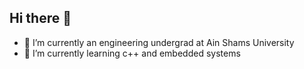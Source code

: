 ## Hi there 👋


- 🔭 I’m currently an engineering undergrad at Ain Shams University 
- 🌱 I’m currently learning c++ and embedded systems

